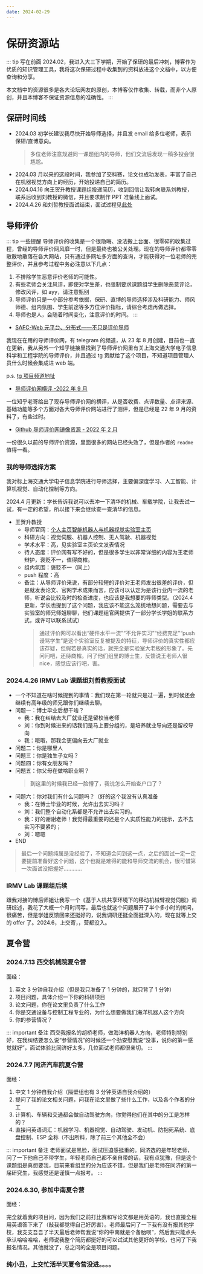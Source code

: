 ```yaml
---
date: 2024-02-29
---
```


# 保研资源站

::: tip 写在前面
2024.02，我进入大三下学期，开始了保研的最后冲刺，博客作为优质的知识管理工具，我将这次保研过程中收集到的资料放进这个文档中，以方便查询和分享。

本文档中的资源很多是各大论坛网友的原创，本博客仅作收集、转载，而非个人原创，并且本博客不保证资源信息的准确性。
:::

## 保研时间线

- 2024.03 初学长建议我尽快开始导师选择，并且发 email 给多位老师，表示保研/直博意向。
  > 多位老师注意规避同一课题组内的导师，他们交流后发现一稿多投会很尴尬。
- 2024.03 月以来的这段时间，我参加了交科赛，论文也成功发表，丰富了自己在机器视觉方向上的经历，开始投递自己的简历。
- 2024.04.16 向王贺升教授课题组投递简历，收到回信让我转向联系刘教授，联系后收到刘教授的微信，并且要求制作 PPT 准备线上面试。
- 2024.4.26 和刘哲教授面试结束，面试过程见[此处](#_2024-4-26-irmv-lab-课题组刘哲教授面试)

## 导师评价

::: tip 一些提醒
导师评价的收集是一个很隐晦、没法搬上台面、很零碎的收集过程，曾经的导师评价网风靡一时，但是最终也被公关处理。现在的导师评价都零零散散地散落在各大网站，只有通过多网址多方面的查询，才能获得对一位老师的完整评价，并且参考过程中务必注意以下几点：

1. 不排除学生恶意评价老师的可能性。
2. 有些老师会关注风评，即使对学生差，也强制要求课题组学生删除恶意评论，修改风评，如 ayy，请注意甄别
3. 导师评价只是一小部分参考依据，保研、直博的导师选择涉及科研能力、师风师德、组内氛围、学生前途等多方位评价指标，请综合考虑再做选择。
4. 导师也是人，会随着时间变化，注意评价的时间。
   :::

- [SAFC-Web 元平台、分布式——不只是评价导师](https://framist.github.io/safc/)

我现在在用的导师评价网，有 telegram 的频道，从 23 年 8 月创建，目前也一直在更新，我从另外一个知乎链接里找到了导师评价网里有关上海交通大学电子信息科学和工程学院的导师评价，并且通过 tg 贡献给了这个项目，不知道项目管理人员什么时候会集成进 web 端。

p.s. [tg 项目频道地址](https://t.me/SAFC_group)

- [导师评价网横评 -2022 年 9 月](https://zhuanlan.zhihu.com/p/514592085)

一位知乎老哥给出了现存导师评价网的横评，从是否收费、点评数量、点评来源、基础功能等多个方面对各大导师评价网站进行了测评，但是已经是 22 年 9 月的资料了，有些过时。

- [Github 导师评价网镜像资源 - 2022 年 2 月](https://github.com/wangzhiye-tiancai/mysupervisor_save)

一份很久以前的导师评价资源，里面很多的网站已经失效了，但是作者的 `readme` 值得一看。

### 我的导师选择方案

我对标上海交通大学电子信息学院进行导师选择，主要偏深度学习、人工智能、计算机视觉、自动化控制等方向。

2024.4 月更新：学长告诉我说可以去冲一下清华的机械、车载学院，让我去试一试，有一定的希望，所以接下来会继续查一查清华的信息。

- 王贺升教授
  - 导师官网：[个人主页](https://irmv.sjtu.edu.cn/wanghesheng)[智能机器人与机器视觉实验室主页](https://irmv.sjtu.edu.cn/research/)
  - 科研方向：视觉伺服、机器人控制、无人驾驶、机器视觉
  - 学术水平：高，见实验室主页论文发表情况
  - 待人态度：评价网有写不好的，但是很多学生以非常详细的内容为王老师辩护，褒贬不一，值得商榷。
  - 组内氛围：褒贬不一（同上）
  - push 程度：高
  - 备注：从导师评价来说，有部分较短的评价对王老师发出很差的评价，但是就发表论文、官网学术成果而言，应该可以认定为是该行业内一流的老师，听说会比较及时的检查进度，也应该是我想要的导师类型。（2024.4 更新，学长也提到了这个问题，我应该不能这么笼统地想问题，需要去与实验室的师兄师姐聊聊，他们课题组官网提供了一部分学长学姐的联系方式，或许可以联系试试）
    > 通过评价网可以看出“硬件水平一流”“不允许实习”“经费充足”“push 谩骂学生”是这个实验室反复被提及的特征，导师评价的真实性都应该存疑，但假若是真实的话，就完全是实验室大老板的形象了。先问问吧，还待商榷。问了他们组里的博士生，反馈说王老师人很 nice，感觉应该行吧，害。

### 2024.4.26 IRMV Lab 课题组刘哲教授面试

- 一个不知道在啥时候提到的事情：我们现在第一轮就只是过一遍，到时候还会继续有高年级的师兄跟你们继续去聊。
- 问题一：博士毕业后想干啥？
  - 我：我在纠结去大厂就业还是留校当老师
  - 刘：你到时候进来的话我们是马上要分组的，是培养就业导向还是留校导向
  - 我：哦哦，那我会更偏向去大厂就业
- 问题二：你是哪里人
- 问题三：你是独生子女吗？
- 问题四：你有女朋友吗？
- 问题五：你父母在做啥职业啊？
  > 到这里的时候我已经一脸懵了，我说怎么开始查户口了？
- 问题六：你对我们有什么问题吗？（好的这个我没有认真准备
  - 我：在博士毕业的时候，允许出去实习吗？
  - 刘：我们整个自动化系都是不允许出去实习的。
  - 我：好的谢谢老师！我觉得最重要的还是个人实质性能力的提示，去不去实习不要紧的；
  - 刘：嗯嗯
- END

> 最后一个问题纯属是没经验了，不知道会问到这一点，之后的面试一定一定要提前准备好这个问题，这个也就是难得的能和导师交流的机会，很可惜第一次面试没把握好…………

### IRMV Lab 课题组后续

跟我对接的博后师姐让我写一个《基于人机共享环境下的移动机械臂视觉伺服》调研综述，我花了大概一个月时间写，最后也就这个问题展开了半个多小时的拷问，很痛苦，但是学姐反馈回来还挺好的，说我调研还挺全面挺深入的，现在就等上交的 offer 了。2024.6，上交寄，，营都没入。

## 夏令营

### 2024.7.13 西交机械院夏令营

面经：

1. 英文 3 分钟自我介绍（但是我只准备了 1 分钟的，就只背了 1 分钟）
2. 项目问题，具体介绍一下你的科研项目
3. 论文问题，你在论文里负责了什么工作
4. 你是交通设备与控制工程专业的，为什么想要做我们海洋机器人这个方向
5. 你的参营情况？

::: important 备注
西交我报名的胡桥老师，做海洋机器人方向，老师特别特别好，在我纠结要怎么说“参营情况”的时候还一个劲安慰我说“没事，说你的第一感觉就好”，面试体验比同济好太多，几位面试老师都很亲切。
:::

### 2024.7.7 同济汽车院夏令营

面经：

1. 中文 1 分钟自我介绍（隔壁组也有 3 分钟英语自我介绍的）
2. 提问了我的论文相关问题，问我在论文里做了些什么工作，以及各个作者的分工
3. 计算机、车辆和交通都会做自动驾驶方向，你觉得他们在其中的分工是怎样的？
4. 直接问英语词汇：机器学习、机器视觉、自动驾驶、发动机、防抱死系统、底盘控制、ESP 全称（不出所料，除了前三个其他全不会）

::: important 备注
老师面试是黑脸，面试压迫感挺重的。同济选的是年轻老师，问了一下他自己不带学生，年轻老师自己都不亲自带的话，我有点犹豫，但是这个课题组是真想要我，目前来看组里的分为应该不错，但是我们是老师在同济的第一届研究生，我感觉还是谨慎一点报考。
:::

### 2024.6.30, 参加中南夏令营

面经：

完全就着我的项目问，因为我们之前打比赛和写论文都是用英语的，我也直接全程用英语答下来了（敲我都觉得自己好厉害）。老师最后问了一下我有没有报其他学校，我支支吾吾了半天最后老师帮我说“你的中南就是个备胎呗”，然后我只能点头承认哈哈哈哈，老师说我整个简历都挺好的可以试试其他更好的学校，也问了下我报名情况。其他就没了，总之问的全是项目问题。

### 纯小丑，上交忙活半天夏令营没进。。。。
